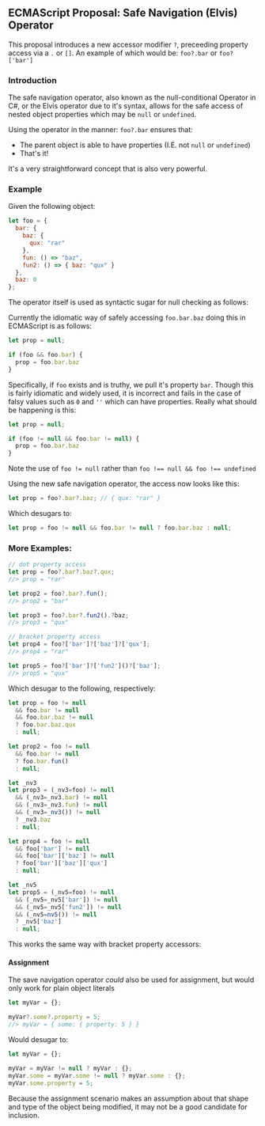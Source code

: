 ## ECMAScript Proposal: Safe Navigation (Elvis) Operator

This proposal introduces a new accessor modifier `?`, preceeding property access via a `.` or `[]`. An example of which would be: `foo?.bar` or `foo?['bar']`

### Introduction

The safe navigation operator, also known as the null-conditional Operator in C#, or the Elvis operator due to it's syntax, allows for the safe access of nested object properties which may be `null` or `undefined`.

Using the operator in the manner: `foo?.bar` ensures that:

* The parent object is able to have properties (I.E. not `null` or `undefined`)
* That's it!

It's a very straightforward concept that is also very powerful.

### Example

Given the following object:

```.js
let foo = {
  bar: {
    baz: {
      qux: "rar"
    },
    fun: () => "baz",
    fun2: () => { baz: "qux" }
  },
  baz: 0
};
```

The operator itself is used as syntactic sugar for null checking as follows:

Currently the idiomatic way of safely accessing `foo.bar.baz` doing this in ECMAScript is as follows:

```.js
let prop = null;

if (foo && foo.bar) {
  prop = foo.bar.baz
}
```

Specifically, if `foo` exists and is truthy, we pull it's property `bar`. Though this is fairly idiomatic and widely used, it is incorrect and fails in the case of falsy values such as `0` and `''` which can have properties. Really what should be happening is this:

```.js
let prop = null;

if (foo != null && foo.bar != null) {
  prop = foo.bar.baz
}
```

Note the use of `foo != null` rather than `foo !== null && foo !== undefined`

Using the new safe navigation operator, the access now looks like this:

```.js
let prop = foo?.bar?.baz; // { qux: "rar" }
```

Which desugars to:

```.js
let prop = foo != null && foo.bar != null ? foo.bar.baz : null;
```

### More Examples:

```.js
// dot property access
let prop = foo?.bar?.baz?.qux;
//> prop = "rar"

let prop2 = foo?.bar?.fun();
//> prop2 = "bar"

let prop3 = foo?.bar?.fun2().?baz;
//> prop3 = "qux"

// bracket property access
let prop4 = foo?['bar']?['baz']?['qux'];
//> prop4 = "rar"

let prop5 = foo?['bar']?['fun2']()?['baz'];
//> prop5 = "qux"
```

Which desugar to the following, respectively:

```.js
let prop = foo != null
  && foo.bar != null
  && foo.bar.baz != null
  ? foo.bar.baz.qux
  : null;

let prop2 = foo != null
  && foo.bar != null
  ? foo.bar.fun()
  : null;

let _nv3
let prop3 = (_nv3=foo) != null
  && (_nv3=_nv3.bar) != null
  && (_nv3=_nv3.fun) != null
  && (_nv3=_nv3()) != null
  ? _nv3.baz
  : null;

let prop4 = foo != null
  && foo['bar'] != null
  && foo['bar']['baz'] != null
  ? foo['bar']['baz']['qux']
  : null;

let _nv5
let prop5 = (_nv5=foo) != null
  && (_nv5=_nv5['bar']) != null
  && (_nv5=_nv5['fun2']) != null
  && (_nv5=nv5()) != null
  ? _nv5['baz']
  : null;
```

This works the same way with bracket property accessors:


#### Assignment

The save navigation operator *could* also be used for assignment, but would only work for plain object literals

```.js
let myVar = {};

myVar?.some?.property = 5;
//> myVar = { some: { property: 5 } }
```

Would desugar to:

```.js
let myVar = {};

myVar = myVar != null ? myVar : {};
myVar.some = myVar.some != null ? myVar.some : {};
myVar.some.property = 5;
```

Because the assignment scenario makes an assumption about that shape and type of the object being modified, it may not be a good candidate for inclusion.
